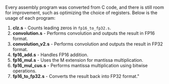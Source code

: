 Every assembly program was converted from C code, and there is still room for improvement, such as optimizing the choice of registers.
Below is the usage of each program:

1. **clz.s** - Counts leading zeros in `fp16_to_fp32.s`.
2. **convolution.s** - Performs convolution and outputs the result in FP16 format.
3. **convolution_v2.s** - Performs convolution and outputs the result in FP32 format.
4. **fp16_add.s** - Handles FP16 addition.
5. **fp16_mul.s** - Uses the M extension for mantissa multiplication.
6. **fp16_mul_cus.s** - Performs mantissa multiplication using bitwise operations.
7. **fp16_to_fp32.s** - Converts the result back into FP32 format."
